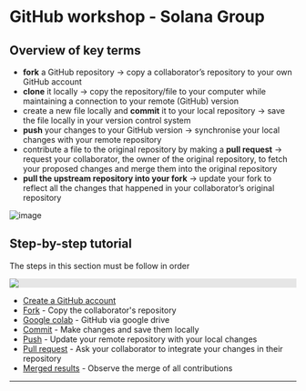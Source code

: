 # GitHub workshop - Solana Group

## Overview of key terms 

- **fork** a GitHub repository -> copy a collaborator’s repository to your own GitHub account
- **clone** it locally -> copy the repository/file to your computer while maintaining a connection to your remote (GitHub) version
- create a new file locally and **commit** it to your local repository -> save the file locally in your version control system
- **push** your changes to your GitHub version -> synchronise your local changes with your remote repository
- contribute a file to the original repository by making a **pull request** -> request your collaborator, the owner of the original repository, to fetch your proposed changes and merge them into the original repository
- **pull the upstream repository into your fork** -> update your fork to reflect all the changes that happened in your collaborator’s original repository        


![image](https://user-images.githubusercontent.com/54061949/216793059-31968e13-b753-4e5e-84b1-3cd65d2dea62.png)

## Step-by-step tutorial     
The steps in this section must be follow in order

<img style="display: block;-webkit-user-select: none;margin: auto;background-color: hsl(0, 0%, 90%);" src="https://media.npr.org/assets/img/2018/11/05/DL_519Planarians_PLANARIAN_PIECES_MOVE_AWAY_FM_EACH_OTHER.gif">


- [Create a GitHub account](./signup.md) 
- [Fork](./fork.md) - Copy the collaborator's repository
- [Google colab](./google_colab.md) - GitHub via google drive
- [Commit](./commit.md) - Make changes and save them locally
- [Push](./push) - Update your remote repository with your local changes
- [Pull request](./pull_request.md) - Ask your collaborator to integrate your changes in their repository
- [Merged results](./merge.md) - Observe the merge of all contributions


***



